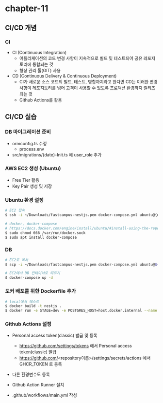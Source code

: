 # chapter-11

## CI/CD 개념

### CI

- CI (Continuous Integration)
  - 어플리케이션의 코드 변경 사항이 지속적으로 빌드 및 테스트되어 공유 레포지토리에 통합되는 것
  - 형상 관리 툴(GIT) 사용
- CD (Continuous Delivery & Continuous Deployment)
  - CI가 새로운 소스 코드의 빌드, 테스트, 병합까지라고 한다면 CD는 이러한 변경 사항이 레포지토리를 넘어 고객이 사용할 수 있도록 프로덕션 환경까지 릴리즈 되는 것
  - Github Actions를 활용

## CI/CD 실습

### DB 마이그레이션 준비

- ormconfig.ts 수정
  - process.env
- src/migrations/{date}-Init.ts 에 user_role 추가

### AWS EC2 생성 (Ubuntu)

- Free Tier 활용
- Key Pair 생성 및 저장

### Ubuntu 환경 설정

```bash
# EC2 접속
$ ssh -i ~/Downloads/fastcampus-nestjs.pem docker-compose.yml ubuntu@{ec2 public ip}:/home/ubuntu

# docker, docker-compose
# https://docs.docker.com/engine/install/ubuntu/#install-using-the-repository
$ sudo chmod 666 /var/run/docker.sock
$ sudo apt install docker-compose
```

### DB

```bash
# EC2로 복사
$ scp -i ~/Downloads/fastcampus-nestjs.pem docker-compose.yml ubuntu@${ec2 piulic ip}:/home/ubuntu

# EC2에서 DB 컨테이너로 띄우기
$ docker-compose up -d
```

### 도커 배포를 위한 Dockerfile 추가

```bash
# local에서 테스트
$ docker build -t nestjs .
$ docker run -e STAGE=dev -e POSTGRES_HOST=host.docker.internal --name nestjs -d -p 3000:3000 nestjs
```

### Github Actions 설정

- Personal access token(classic) 발급 및 등록

  - https://github.com/settings/tokens 에서 Personal access token(classic) 발급
  - https://github.com/<repository이름>/settings/secrets/actions 에서 GHCR_TOKEN 로 등록

- 다른 환경변수도 등록

- Github Action Runner 설치

- .github/workflows/main.yml 작성
